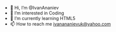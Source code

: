 - 👋 Hi, I’m @IvanAnaniev
- 👀 I’m interested in Coding
- 🌱 I’m currently learning HTML5
- 📫 How to reach me ivanananievuk@yahoo.com

